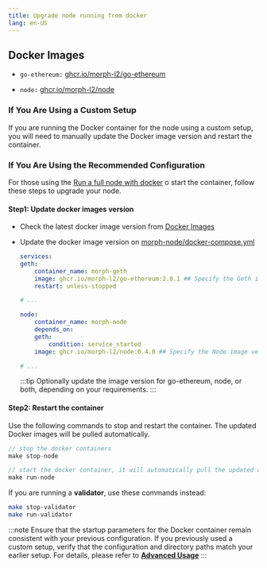 ```yaml
---
title: Upgrade node running from docker
lang: en-US
---
```


## Docker Images

- `go-ethereum:` [ghcr.io/morph-l2/go-ethereum](https://github.com/morph-l2/go-ethereum/pkgs/container/go-ethereum)

- `node:` [ghcr.io/morph-l2/node](https://github.com/morph-l2/morph/pkgs/container/node)

### If You Are Using a Custom Setup
If you are running the Docker container for the node using a custom setup, you will need to manually update the Docker image version and restart the container.

### If You Are Using the Recommended Configuration
For those using the [Run a full node with docker](../full-node/1-run-in-docker.md) o start the container, follow these steps to upgrade your node.

#### Step1:  Update docker images version 

- Check the latest docker image version from [Docker Images](#docker-images)
- Update the docker image version on [morph-node/docker-compose.yml](https://github.com/morph-l2/run-morph-node/blob/run_node_script/morph-node/docker-compose.yml)
    
    ```yaml title="morph-node/docker-compose.yml"
    services:  
    geth: 
        container_name: morph-geth
        image: ghcr.io/morph-l2/go-ethereum:2.0.1 ## Specify the Geth image version
        restart: unless-stopped
    
    # ...

    node:
        container_name: morph-node
        depends_on:
        geth:
            condition: service_started
        image: ghcr.io/morph-l2/node:0.4.0 ## Specify the Node image version
    
    # ...

    ```

    :::tip
    Optionally update the image version for go-ethereum, node, or both, depending on your requirements.
    :::

#### Step2: Restart the container

Use the following commands to stop and restart the container. The updated Docker images will be pulled automatically.

```js
// stop the docker containers
make stop-node

// start the docker container, it will automatically pull the updated docker images
make run-node
```

If you are running a **validator**, use these commands instead: 
```bash
make stop-validator
make run-validator
```

:::note 
Ensure that the startup parameters for the Docker container remain consistent with your previous configuration. If you previously used a custom setup, verify that the configuration and directory paths match your earlier setup. For details, please refer to [**Advanced Usage**](../full-node/1-run-in-docker.md#advanced-usage) 
:::

